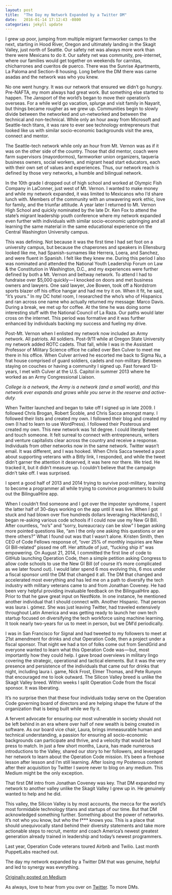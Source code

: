 ```yaml
---
layout: post
title:  "The Day my Network Expanded by a Twitter DM"
date:   2016-01-14 17:12:43 -0800
categories: jekyll update
---
```

I grew up poor, jumping from multiple migrant farmworker camps to the next, starting in Hood River, Oregon and ultimately landing in the Skagit Valley, just north of Seattle. Our safety net was always more work than there were Mexicans to do it. Our safety net was community, pre-internet, where our families would get together on weekends for carnitas, chicharrones and cueritos de puerco. There was the Sunrise Apartments, La Paloma and Section-8 housing. Long before the DM there was carne asadas and the network was who you knew.

No one went hungry. It was our network that ensured we didn’t go hungry.
Pre-NAFTA, my mom always had great work. But something else started to happen. The Jansport of the world’s began to move their operation’s overseas. For a while we’d go vacation, splurge and visit family in Nayarit, but things became rougher as we grew up. Communities begin to slowly divide between the networked and un-networked and between the technical and non-technical.
While only an hour away from Microsoft and Seattle-tech titans, it was rare to ever see technology entrepreneurs that looked like us with similar socio-economic backgrounds visit the area, connect and mentor.

The Seattle-tech network while only an hour from Mt. Vernon was as if it was on the other side of the country. Those that did mentor, coach were farm supervisors (mayordormos), farmworker union organizers, taqueria business owners, social workers, and migrant head start educators, each with their own set of values and experiences. Thus, our network reach is defined by those very networks, a humble and bilingual network.

In the 10th grade I dropped out of high school and worked at Olympic Fish Company in LaConner, just west of Mt. Vernon. I wanted to make money and while my network expanded, it was limited to Mexicanos who I’d share lunch with. Members of the community with an unwavering work ethic, love for family, and the triunfar attitude. A year later I returned to Mt. Vernon High School and quickly nominated by the late Dr. Ken Fox to attend the state’s migrant leadership youth conference where my network expanded even further with individuals with similar socio-economic upbringing and all learning the same material in the same educational experience on the Central Washington University campus.

This was defining. Not because it was the first time I had set foot on a university campus, but because the chaperones and speakers in Ellensburg looked like me, had Spanish-surnames like Herrera, Loera, and Sanchez, and were fluent in Spanish. I felt like they knew me.
During this period I also was nominated and attended the National Youth Leadership Forum on Law & the Constitution in Washington, D.C., and my experiences were further defined by both a Mt. Vernon and beltway network. To attend I had to fundraise over $5,000 quickly — I knocked on doors and met business owners and lawyers. One said lawyer, Joe Bowen, took off a Nordstrom sports blazer off his office hangar and had me try it on. When it fit, he said, “it’s yours.” In my DC hotel room, I researched the who’s who of Hispanics and ran across one name who actually returned my message: Marco Davis. During a break, we met up for coffee. At the time he was doing some interesting stuff with the National Council of La Raza. Our paths would later cross on the internet. This period was formative and it was further enhanced by individuals backing my success and fueling my drive.

Post-Mt. Vernon when I enlisted my network now included an Army network. All patriots. All soldiers. Post-9/11 while at Oregon State University my network added ROTC cadets. That fall, while I was in the Assistant Professor of Military Science office he called over Ben Culver to meet me there in his office. When Culver arrived he escorted me back to Sigma Nu, a frat house comprised of guard soldiers, cadets and non-military. Between staying on couches or having a community I signed up. Fast forward 13-years, I met with Culver at the U.S. Capitol in summer 2013 where he worked as an Army Congressional Liaison.

*College is a network, the Army is a network (and a small world), and this network ever expands and grows while you serve in the reserve and active-duty.*

When Twitter launched and began to take off I signed up in late 2009. I followed Chris Brogan, Robert Scoble, and Chris Sacca amongst many. I followed their lists and created my own. I followed their blog and created my own (I had to learn to use WordPress). I followed their Posterous and created my own. This new network was 1st degree. I could literally tweet and touch someone. It felt surreal to connect with entrepreneurs, writers and venture capitalists clear across the country and receive a response. Individuals from other networks now in the same network. Twitter wasn’t email. It was different, and I was hooked. When Chris Sacca tweeted a post about supporting veterans with a Bitly link, I responded, and while the tweet didn’t garner the attention it deserved, it was here nor there. We tried. He tracked it, but it didn’t measure up. I couldn’t believe that the campaign didn’t take off. I was surprised.

I spent a good half of 2013 and 2014 trying to survive post-military, learning to become a programmer all while trying to convince programmers to build out the BilingualHire app.

When I couldn’t find someone and I got over the imposter syndrome, I spent the latter half of 30-days working on the app until it was live. When I got stuck and had blown over five hundreds dollars leveraging HackHands(), I began re-asking various code schools if I could now use my New GI Bill. After countless, “no’s” and “sorry, bureaucracy can be slow” I began asking more pointed questions like, “am I the only one asking this questions or are there others?” What I found out was that I wasn’t alone. Kristen Smith, then CEO of Code Fellows response of, “over 25% of monthly inquiries are New GI Bill-related” pissed me off. Her attitude of just, “fucking ship it” was empowering. On August 21, 2014, I committed the first line of code to GitHub launching Operation Code, then a simple petition asking Congress to allow code schools to use the New GI Bill (of course it’s more complicated as we later found out). I would later spend 6 mos evolving this, 6 mos under a fiscal sponsor until the DM that changed it all.
The DM that changed and accelerated most everything and has led me on a path to diversify the tech industry with military veterans came to and from Jonathan Coveney. He had been very helpful providing invaluable feedback on the BilingualHire app. Prior to that he gave great input on NestNote. In one instance, he mentioned another individual that I should connect with. Another Hispanic. That person was laura i. gómez. She was just leaving Twitter, had traveled extensively throughout Latin America and was getting ready to launch her own tech startup focused on diversifying the tech workforce using machine learning. It took nearly two-years for us to meet in person, but we DM’d periodically.

I was in San Francisco for Signal and had tweeted to my followers to meet at 21st amendment for drinks and chat Operation Code, then a project under a fiscal sponsor. That night we had a ton of folks come out from SendGrid and everyone wanted to learn what this Operation Code was — but, most importantly how they could help. I gave broad overviews in military lingo covering the strategic, operational and tactical elements. But it was the very presence and persistence of the individuals that came out for drinks that night, including laura i. game, Nick Frost, Elmer Thomas, and Pete Runyon that encouraged me to look outward. The Silicon Valley breed is unlike the Skagit Valley breed. Within weeks I split Operation Code from the fiscal sponsor. It was liberating.

It’s no surprise then that these four individuals today serve on the Operation Code governing board of directors and are helping shape the future of the organization that is being built while we fly it.

A fervent advocate for ensuring our most vulnerable in society should not be left behind in an era where over half of new wealth is being created in software. As our board vice chair, Laura, brings immeasurable human and technical understanding, a passion for ensuring all socio-economic backgrounds can participate and thrive, and a velocity that would be hard press to match. In just a few short months, Laura, has made numerous introductions to the Valley, shared our story to her followers, and leveraged her network to learn about the Operation Code mission. It’s been a firehose lesson after lesson and I’m still learning. After losing my Posterous content after their acquisition by Twitter I swore never to blog on any medium. This Medium might be the only exception.

That first DM intro from Jonathan Coveney was key. That DM expanded my network to another valley unlike the Skagit Valley I grew up in. He genuinely wanted to help and he did.

This valley, the Silicon Valley is by most accounts, the mecca for the world’s most formidable technology titans and startups of our time. But that DM acknowledged something further. Something about the power of networks.
It’s not who you know, but who the f*** knows you.
This is a place that should unequivocally stand behind their diversity statements and take more actionable steps to recruit, mentor and coach America’s newest greatest generation already trained in leadership and today’s newest programmers.

Last year, Operation Code veterans toured Airbnb and Twilio. Last month PuppetLabs reached out.

The day my network expanded by a Twitter DM that was genuine, helpful and led to synergy was everything.

[Originally posted on Medium](https://medium.com/@davidcmolina)

As always, love to hear from you over on [Twitter](http://twitter.com/davidcmolina). To more DMs.
